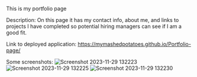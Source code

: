 This is my portfolio page

Description:
On this page it has my contact info, about me, and links to projects I have completed so potential hiring managers can see if I am a good fit.

Link to deployed application:
https://mymashedpotatoes.github.io/Portfolio-page/

Some screenshots:
![Screenshot 2023-11-29 132223](https://github.com/mymashedpotatoes/Portfolio-page/assets/145066673/457c454a-4039-4e3d-b308-3f531c78ebae)
![Screenshot 2023-11-29 132225](https://github.com/mymashedpotatoes/Portfolio-page/assets/145066673/fea013a6-0bbc-4cc7-af5a-695e66fe3e36)
![Screenshot 2023-11-29 132230](https://github.com/mymashedpotatoes/Portfolio-page/assets/145066673/052f8b8e-5fe0-4d51-b1d2-2a85a37fb442)
